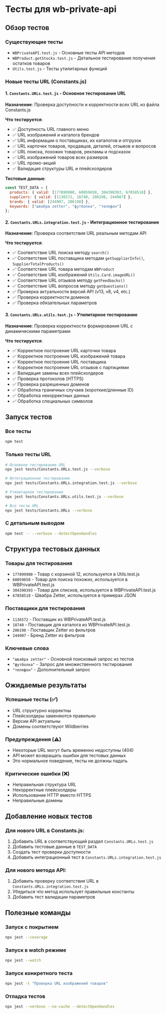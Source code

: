 # Тесты для wb-private-api

## Обзор тестов

### Существующие тесты
- `WBPrivateAPI.test.js` - Основные тесты API методов
- `WBProduct.getStocks.test.js` - Детальное тестирование получения остатков товаров
- `Utils.test.js` - Тесты утилитарных функций

### Новые тесты URL (Constants.js)

#### 1. `Constants.URLs.test.js` - Основное тестирование URL
**Назначение**: Проверка доступности и корректности всех URL из файла Constants.js

**Что тестируется**:
- ✅ Доступность URL главного меню
- ✅ URL изображений и каталога брендов
- ✅ URL информации о поставщиках, их каталогов и отгрузок
- ✅ URL карточек товаров, продавцов, деталей, отзывов и вопросов
- ✅ URL поиска, похожих товаров, рекламы и подсказок
- ✅ URL изображений товаров всех размеров
- ✅ URL промо-акций
- ✅ Валидация структуры URL и плейсхолдеров

**Тестовые данные**:
```javascript
const TEST_DATA = {
  products: { valid: [177899980, 60059650, 304390393, 67858518] },
  suppliers: { valid: [1136572, 18740, 206198, 244907] },
  brands: { valid: [244907, 206198] },
  keywords: ["швабра zetter", "футболка", "телефон"]
};
```

#### 2. `Constants.URLs.integration.test.js` - Интеграционное тестирование
**Назначение**: Проверка соответствия URL реальным методам API

**Что тестируется**:
- ✅ Соответствие URL поиска методу `search()`
- ✅ Соответствие URL поставщика методам `getSupplierInfo()`, `SupplierTotalProducts()`
- ✅ Соответствие URL товара методам `WBProduct`
- ✅ Соответствие URL изображений `Utils.Card.imageURL()`
- ✅ Соответствие URL отзывов методу `getFeedbacks()`
- ✅ Соответствие URL вопросов методу `getQuestions()`
- ✅ Проверка актуальности версий API (v13, v8, v4, etc.)
- ✅ Проверка корректности доменов
- ✅ Проверка обязательных параметров

#### 3. `Constants.URLs.utils.test.js` - Утилитарное тестирование
**Назначение**: Проверка корректности формирования URL с динамическими параметрами

**Что тестируется**:
- ✅ Корректное построение URL карточки товара
- ✅ Корректное построение URL изображений товара
- ✅ Корректное построение URL поставщика
- ✅ Корректное построение URL отзывов с партициями
- ✅ Валидация замены всех плейсхолдеров
- ✅ Проверка протоколов (HTTPS)
- ✅ Проверка разрешенных доменов
- ✅ Обработка граничных случаев (короткие/длинные ID)
- ✅ Обработка некорректных данных
- ✅ Обработка специальных символов

## Запуск тестов

### Все тесты
```bash
npm test
```

### Только тесты URL
```bash
# Основное тестирование URL
npx jest tests/Constants.URLs.test.js --verbose

# Интеграционное тестирование
npx jest tests/Constants.URLs.integration.test.js --verbose

# Утилитарное тестирование
npx jest tests/Constants.URLs.utils.test.js --verbose

# Все тесты URL
npx jest tests/Constants.URLs --verbose
```

### С детальным выводом
```bash
npm test -- --verbose --detectOpenHandles
```

## Структура тестовых данных

### Товары для тестирования
- `177899980` - Товар с корзиной 12, используется в Utils.test.js
- `60059650` - Товар для поиска похожих, используется в WBPrivateAPI.test.js  
- `304390393` - Товар для списков, используется в WBPrivateAPI.test.js
- `67858518` - Швабра Zetter, используется в примерах JSON

### Поставщики для тестирования
- `1136572` - Поставщик из WBPrivateAPI.test.js
- `18740` - Поставщик для каталога из WBPrivateAPI.test.js
- `206198` - Поставщик Zetter из фильтров
- `244907` - Бренд Zetter из фильтров

### Ключевые слова
- `"швабра zetter"` - Основной поисковый запрос из тестов
- `"футболка"` - Запрос для множественного тестирования
- `"телефон"` - Дополнительный запрос

## Ожидаемые результаты

### Успешные тесты (✅)
- URL структурно корректны
- Плейсхолдеры заменяются правильно
- Версии API актуальны
- Домены соответствуют Wildberries

### Предупреждения (⚠️)
- Некоторые URL могут быть временно недоступны (404)
- API может возвращать ошибки для тестовых данных
- Это нормальное поведение, тесты не должны падать

### Критические ошибки (❌)
- Неправильная структура URL
- Некорректные плейсхолдеры
- Использование HTTP вместо HTTPS
- Неправильные домены

## Добавление новых тестов

### Для нового URL в Constants.js:
1. Добавить URL в соответствующий раздел `Constants.URLs.test.js`
2. Добавить тестовые данные в `TEST_DATA`
3. Создать тест проверки доступности
4. Добавить интеграционный тест в `Constants.URLs.integration.test.js`

### Для нового метода API:
1. Добавить проверку соответствия URL в `Constants.URLs.integration.test.js`
2. Убедиться что метод использует правильные константы
3. Добавить тест валидации параметров

## Полезные команды

### Запуск с покрытием
```bash
npx jest --coverage
```

### Запуск в watch режиме
```bash
npx jest --watch
```

### Запуск конкретного теста
```bash
npx jest -t "Проверка URL изображений товаров"
```

### Отладка тестов
```bash
npx jest --verbose --no-cache --detectOpenHandles
```